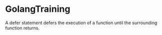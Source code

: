# GolangTraining

A defer statement defers the execution of a function until the surrounding function returns.
